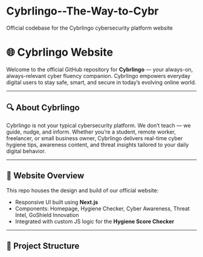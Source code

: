 # Cybrlingo--The-Way-to-Cybr
Official codebase for the Cybrlingo cybersecurity platform website

# 🌐 Cybrlingo Website

Welcome to the official GitHub repository for **Cybrlingo** — your always-on, always-relevant cyber fluency companion. Cybrlingo empowers everyday digital users to stay safe, smart, and secure in today’s evolving online world.

---

## 🔍 About Cybrlingo

Cybrlingo is not your typical cybersecurity platform. We don’t teach — we guide, nudge, and inform. Whether you’re a student, remote worker, freelancer, or small business owner, Cybrlingo delivers real-time cyber hygiene tips, awareness content, and threat insights tailored to your daily digital behavior.

---

## 🚀 Website Overview

This repo houses the design and build of our official website:
- Responsive UI built using **Next.js** 
- Components: Homepage, Hygiene Checker, Cyber Awareness, Threat Intel, GoShield Innovation
- Integrated with custom JS logic for the **Hygiene Score Checker**

---

## 📁 Project Structure

